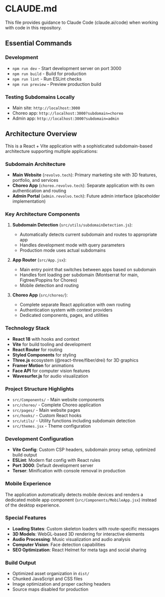 # CLAUDE.md

This file provides guidance to Claude Code (claude.ai/code) when working with code in this repository.

## Essential Commands

### Development
- `npm run dev` - Start development server on port 3000
- `npm run build` - Build for production
- `npm run lint` - Run ESLint checks
- `npm run preview` - Preview production build

### Testing Subdomains Locally
- Main site: `http://localhost:3000`
- Choreo app: `http://localhost:3000?subdomain=choreo`
- Admin app: `http://localhost:3000?subdomain=admin`

## Architecture Overview

This is a React + Vite application with a sophisticated subdomain-based architecture supporting multiple applications:

### Subdomain Architecture
- **Main Website** (`revolvo.tech`): Primary marketing site with 3D features, portfolio, and services
- **Choreo App** (`choreo.revolvo.tech`): Separate application with its own authentication and routing
- **Admin Portal** (`admin.revolvo.tech`): Future admin interface (placeholder implementation)

### Key Architecture Components

1. **Subdomain Detection** (`src/utils/subdomainDetection.js`): 
   - Automatically detects current subdomain and routes to appropriate app
   - Handles development mode with query parameters
   - Production mode uses actual subdomains

2. **App Router** (`src/App.jsx`):
   - Main entry point that switches between apps based on subdomain
   - Handles font loading per subdomain (Montserrat for main, Figtree/Poppins for Choreo)
   - Mobile detection and routing

3. **Choreo App** (`src/choreo/`):
   - Complete separate React application with own routing
   - Authentication system with context providers
   - Dedicated components, pages, and utilities

### Technology Stack
- **React 18** with hooks and context
- **Vite** for build tooling and development
- **React Router** for routing
- **Styled Components** for styling
- **Three.js** ecosystem (@react-three/fiber/drei) for 3D graphics
- **Framer Motion** for animations
- **Face API** for computer vision features
- **Wavesurfer.js** for audio visualization

### Project Structure Highlights
- `src/Components/` - Main website components
- `src/choreo/` - Complete Choreo application
- `src/pages/` - Main website pages
- `src/hooks/` - Custom React hooks
- `src/utils/` - Utility functions including subdomain detection
- `src/themes.jsx` - Theme configuration

### Development Configuration
- **Vite Config**: Custom CSP headers, subdomain proxy setup, optimized build output
- **ESLint**: Modern flat config with React rules
- **Port 3000**: Default development server
- **Terser**: Minification with console removal in production

### Mobile Experience
The application automatically detects mobile devices and renders a dedicated mobile app component (`src/Components/MobileApp.jsx`) instead of the desktop experience.

### Special Features
- **Loading States**: Custom skeleton loaders with route-specific messages
- **3D Models**: WebGL-based 3D rendering for interactive elements
- **Audio Processing**: Music visualization and audio analysis
- **Computer Vision**: Face detection capabilities
- **SEO Optimization**: React Helmet for meta tags and social sharing

### Build Output
- Optimized asset organization in `dist/`
- Chunked JavaScript and CSS files
- Image optimization and proper caching headers
- Source maps disabled for production